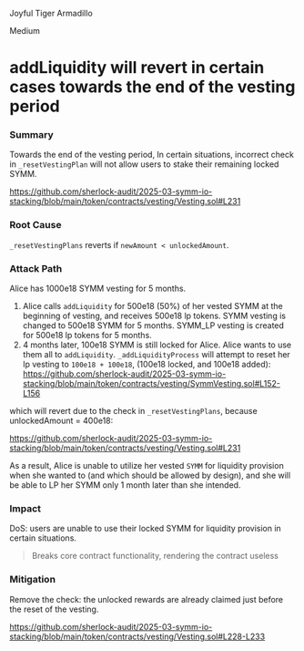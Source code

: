 Joyful Tiger Armadillo

Medium

# addLiquidity will revert in certain cases towards the end of the vesting period

### Summary

Towards the end of the vesting period, In certain situations, incorrect check in `_resetVestingPlan` will not allow users to stake their remaining locked SYMM.

https://github.com/sherlock-audit/2025-03-symm-io-stacking/blob/main/token/contracts/vesting/Vesting.sol#L231

### Root Cause

`_resetVestingPlans` reverts if `newAmount < unlockedAmount`.

### Attack Path

Alice has 1000e18 SYMM vesting for 5 months.

1. Alice calls `addLiquidity` for 500e18 (50%) of her vested SYMM at the beginning of vesting, and receives 500e18 lp tokens.  SYMM vesting is changed to 500e18 SYMM for 5 months. SYMM_LP vesting is created for 500e18 lp tokens for 5 months.
2. 4 months later, 100e18 SYMM is still locked for Alice. Alice wants to use them all to `addLiquidity`. `_addLiquidityProcess` will attempt to reset her lp vesting to `100e18 + 100e18`, (100e18 locked, and 100e18 added):
https://github.com/sherlock-audit/2025-03-symm-io-stacking/blob/main/token/contracts/vesting/SymmVesting.sol#L152-L156

which will revert due to the check in `_resetVestingPlans`, because unlockedAmount = 400e18:

https://github.com/sherlock-audit/2025-03-symm-io-stacking/blob/main/token/contracts/vesting/Vesting.sol#L231

As a result, Alice is unable to utilize her vested `SYMM` for liquidity provision when she wanted to (and which should be allowed by design), and she will be able to LP her SYMM only 1 month later than she intended.

### Impact

DoS: users are unable to use their locked SYMM for liquidity provision in certain situations.

> Breaks core contract functionality, rendering the contract useless

### Mitigation

Remove the check: the unlocked rewards are already claimed just before the reset of the vesting.

https://github.com/sherlock-audit/2025-03-symm-io-stacking/blob/main/token/contracts/vesting/Vesting.sol#L228-L233